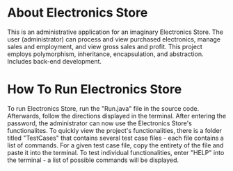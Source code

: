 # About Electronics Store
This is an administrative application for an imaginary Electronics Store. The user (administrator) can process and view purchased electronics, manage sales and employment, and view gross sales and profit. This project employs polymorphism, inheritance, encapsulation, and abstraction. Includes back-end development.
# How To Run Electronics Store
To run Electronics Store, run the "Run.java" file in the source code. Afterwards, follow the directions displayed in the terminal. After entering the password, the administrator can now use the Electronics Store's functionalites. To quickly view the project's functionalities, there is a folder titled "TestCases" that contains several test case files - each file contains a list of commands. For a given test case file, copy the entirety of the file and paste it into the terminal. To test individual functionalities, enter "HELP" into the terminal - a list of possible commands will be displayed.
